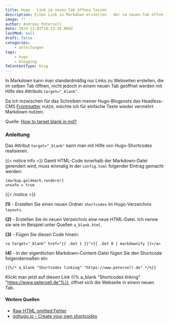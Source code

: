 ```yaml
---
title: Hugo - Link im neuen Tab öffnen lassen
description: Einen Link in Markdown erstellen - der im neuen Tab öffnet
image: ""
author: Andreas Petersell
date: 2024-12-02T18:13:16.066Z
lastMod: null
draft: false
categories:
    - anleitungen
tags:
    - hugo
    - blogging
fmContentType: blog
---
```


In Markdown kann man standardmäßig nur Links zu Webseiten erstellen, die im selben Tab öffnen, nicht jedoch in einem neuen Tab geöffnet werden mit Hilfe des Attributs `target="_blank"`.
<!--more-->

Da ich inzwischen für das Schreiben meiner Hugo-Blogposts das Headless-CMS [Frontmatter](https://frontmatter.codes) nutze, möchte ich für einfache Texte wieder vermehrt Markdown nutzen. 

Quelle: [How to target blank in md?](https://discourse.gohugo.io/t/how-to-target--blank-in-md/524/19)

### Anleitung

Das Attribut `target="_blank"` kann man mit Hilfe von Hugo-Shortcodes realisieren.

{{< notice info >}}
Damit HTML-Code innerhalb der Markdown-Datei gerendert wird, muss einmalig in der `config.toml` folgender Eintrag gemacht werden:

```
[markup.goldmark.renderer]
unsafe = true
```
{{< /notice >}}

**(1)** - Erstellen Sie einen neuen Ordner `shortcodes` im Hugo-Verzeichnis `layouts`.

**(2)** - Erstellen Sie im neuen Verzeichnis eine neue HTML-Datei. Ich nenne sie wie im Beispiel unter Quellen `a_blank.html`.

**(3)** - Fügen Sie diesen Code hinein:

```
<a target="_blank" href="{{ .Get 1 }}">{{ .Get 0 | markdownify }}</a>
```
**(4)** - In der eigentlichen Markdown-Content-Datei fügen Sie den Shortcode folgendermaßen ein:

```
{{%/* a_blank "Shortcodes linking" "https://www.petersell.de" */%}}
```

Klickt man jetzt auf diesen Link {{% a_blank "Shortcodes linking" "https://www.petersell.de"%}}, öffnet sich die Webseite in einem neuen Tab.

#### Weitere Quellen
- [Raw HTML omitted Fehler](https://discourse.gohugo.io/t/hugo-0-60-0-raw-html-omitted-issue/22010/7)
- [gohugo.io - Create your own shortcodes](https://gohugo.io/templates/shortcode/)

